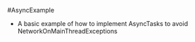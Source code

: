 #AsyncExample

* A basic example of how to implement AsyncTasks to avoid NetworkOnMainThreadExceptions
